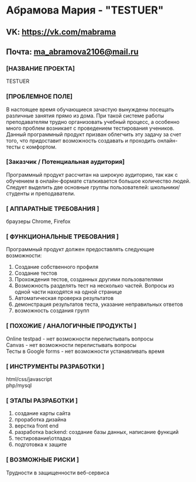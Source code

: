 # Абрамова Мария - "TESTUER"
## VK: https://vk.com/mabrama
## Почта: ma_abramova2106@mail.ru


### [НАЗВАНИЕ ПРОЕКТА]
TESTUER
### [ПРОБЛЕМНОЕ ПОЛЕ]
В настоящее время обучающиеся зачастую вынуждены посещать различные занятия прямо из дома. При такой системе работы преподавателям трудно организовать
учебный процесс, а особенно много проблем возникает с проведением тестирования учеников. Данный программный продукт призван облегчить эту задачу за счет того, что
придоставит возможность создавать и проходить онлайн-тесты с комфортом. 
### [Заказчик / Потенциальная аудитория]
Программный продукт рассчитан на широкую аудиторию, 
так как с обучением в онлайн-формате сталкивается большое количество людей. 
Следует выделить две основные группы пользователей: школьники/студенты и преподаватели.
### [ АППАРАТНЫЕ ТРЕБОВАНИЯ ]

браузеры Chrome, Firefox
### [ ФУНКЦИОНАЛЬНЫЕ ТРЕБОВАНИЯ ]

Программный продукт должен предоставлять следующие возможности:
1. Создание собственного профиля
2. Создание тестов
3. Прохождения тестов, созданных другими пользователями
4. Возможность разделять тест на несколько частей. Вопросы из одной части находятся на одной странице
5. Автоматическая проверка результатов 
6. демонстрация результатов теста, указание неправильных ответов
7. возможность создания групп

### [ ПОХОЖИЕ / АНАЛОГИЧНЫЕ ПРОДУКТЫ ]
Online testpad - нет возможности перелистывать вопросы
<br/>
Canvas - нет возможности перелистывать вопросы
<br/> 
Тесты в Google forms - нет возможности устанавливать время

### [ ИНСТРУМЕНТЫ РАЗРАБОТКИ ]

html/css/javascript
<br/> php/mysql

### [ ЭТАПЫ РАЗРАБОТКИ ]

1. создание карты сайта
2. проработка дизайна
3. верстка front end
4. разработка backend: создание базы данных, написание функций
5. тестирование\отладка
6. подготовка к защите

### [ ВОЗМОЖНЫЕ РИСКИ ]
Трудности в защищенности веб-сервиса
